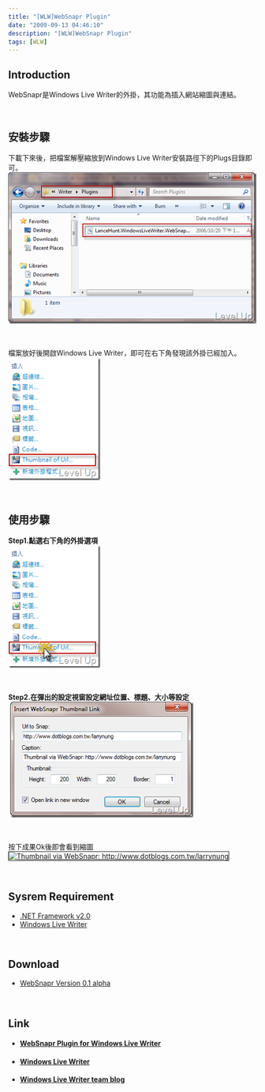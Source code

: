 ```yaml
---
title: "[WLW]WebSnapr Plugin"
date: "2009-09-13 04:46:10"
description: "[WLW]WebSnapr Plugin"
tags: [WLW]
---
```


<h2>Introduction</h2>  <p>WebSnapr是Windows Live Writer的外掛，其功能為插入網站縮圖與連結。</p>  <p> </p>  <h2>安裝步驟</h2>  <p>下載下來後，把檔案解壓縮放到Windows Live Writer安裝路徑下的Plugs目錄即可。    <br /><img style="border-right-width: 0px; display: inline; border-top-width: 0px; border-bottom-width: 0px; border-left-width: 0px" title="image" border="0" alt="image" src="\images\posts\10597\image_thumb.png" width="504" height="307" /></a> </p>  <p> </p>  <p>檔案放好後開啟Windows Live Writer，即可在右下角發現該外掛已經加入。    <br /><a href="http://files.dotblogs.com.tw/larrynung/0909/WLWWebSnaprPluginfor0909_E7C3/image_4.png" rel="lightbox"><img style="border-right-width: 0px; display: inline; border-top-width: 0px; border-bottom-width: 0px; border-left-width: 0px" title="image" border="0" alt="image" src="\images\posts\10597\image_thumb_1.png" width="187" height="249" /></a> </p>  <p> </p>  <h2>使用步驟</h2>  <p><strong>Step1.點選右下角的外掛選項</strong>     <br /><a href="http://files.dotblogs.com.tw/larrynung/0909/WLWWebSnaprPluginfor0909_E7C3/image14.png" rel="lightbox"><img style="border-bottom: 0px; border-left: 0px; display: inline; border-top: 0px; border-right: 0px" title="image" border="0" alt="image" src="\images\posts\10597\image14_thumb.png" width="187" height="249" /></a> </p>  <p> </p>  <p><strong>Step2.在彈出的設定視窗設定網址位置、標題、大小等設定</strong>     <br /> <a href="http://files.dotblogs.com.tw/larrynung/0909/WLWWebSnaprPluginfor0909_E7C3/image17.png" rel="lightbox"><img style="border-bottom: 0px; border-left: 0px; display: inline; border-top: 0px; border-right: 0px" title="image" border="0" alt="image" src="\images\posts\10597\image17_thumb.png" width="372" height="235" /></a> </p>  <p> </p>  <p>按下成果Ok後即會看到縮圖    <br /><a title="Thumbnail via WebSnapr: http://www.dotblogs.com.tw/larrynung" href="http://www.dotblogs.com.tw/larrynung" target="_blank"><img border="1" alt="Thumbnail via WebSnapr: http://www.dotblogs.com.tw/larrynung" src="\images\posts\10597\larrynung" width="174" height="200" /></a></p>  <p> </p>  <h2>Sysrem Requirement</h2>  <ul>   <li><a href="http://www.microsoft.com/Downloads/details.aspx?familyid=0856EACB-4362-4B0D-8EDD-AAB15C5E04F5&amp;displaylang=zh-tw" target="_blank">.NET Framework v2.0</a> </li>    <li><a href="http://ideas.live.com/programpage.aspx?versionId=4372c8c2-b76f-4d44-aea1-9835b61d8dc1" target="_blank">Windows Live Writer</a> </li> </ul>  <p> </p>  <h2>Download</h2>  <ul>   <li><a href="http://weblogs.asp.net/lhunt/attachment/696063.ashx" target="_blank">WebSnapr Version 0.1 alpha</a> </li> </ul>  <p> </p>  <h2>Link</h2>  <ul>   <li>     <h4><a href="http://weblogs.asp.net/lhunt/pages/WebSnaprPluginForWindowsLiaveWriter.aspx" target="_blank">WebSnapr Plugin for Windows Live Writer</a></h4>   </li>    <li>     <h4><a href="http://ideas.live.com/programpage.aspx?versionId=4372c8c2-b76f-4d44-aea1-9835b61d8dc1" target="_blank">Windows Live Writer</a></h4>   </li>    <li>     <h4><a href="http://windowslivewriter.spaces.live.com/" target="_blank">Windows Live Writer team blog</h4>   </li> </ul>
